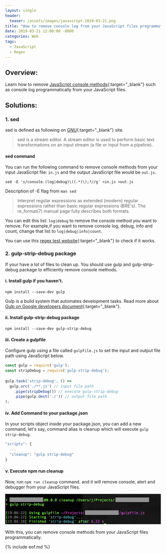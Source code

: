 ```yaml
---
layout: single
header:
  teaser: /assets/images/javascript-2019-03-21.png
title: "How to remove console log from your JavaScript files programmatically?"
date: 2019-03-21 12:00:00 -0800
categories: Web
tags:
  - JavaScript
  - Regex
---
```

## Overview:
Learn how to remove [JavaScript console methods](https://developer.mozilla.org/en-US/docs/Web/API/Console){:target="_blank"} such as console log programmatically from your JavaScript files.

## Solutions:
### 1. sed 
sed is defined as following on [GNU](https://www.gnu.org/software/sed/manual/sed.html){:target="_blank"} site.
> sed is a stream editor. A stream editor is used to perform basic text transformations on an input stream (a file or input from a pipeline).

#### sed command
You can run the following command to remove console methods from your input JavaScript file: `in.js` and the output JavaScript file would be `out.js`.

```
sed -E 's/console.(log|debug)\((.*)\);?//g' <in.js >out.js
```

Description of -E flag from `man sed` 
>  Interpret regular expressions as extended (modern) regular expressions rather than basic regular expressions (BRE's). The re_format(7) manual page fully describes both formats.

You can edit this list: `log|debug` to remove the console method you want to remove. For example,if you want to remove console log, debug, info and count, change that list to `log|debug|info|count`.

You can use this [regex test website](https://regex101.com/r/kC7rXR/3){:target="_blank"} to check if it works.

### 2. gulp-strip-debug package
If your have a lot of files to clean up. You should use gulp and gulp-strip-debug package to efficiently remove console methods.

#### i. Install gulp if you haven't. 
```terminal
npm install --save-dev gulp
```
Gulp is a build system that automates development tasks. Read more about [Gulp on Google developers document](https://developers.google.com/web/ilt/pwa/introduction-to-gulp){:target="_blank"}.

#### ii. Install gulp-strip-debug package
```terminal
npm install --save-dev gulp-strip-debug
```

#### iii. Create a gulpfile
Configure gulp using a file called `gulpfile.js` to set the input and output file path using JavaScript below.

```javascript
const gulp = require('gulp');
const stripDebug = require('gulp-strip-debug');

gulp.task('strip-debug', () =>
  gulp.src('./**.js') // input file path
    .pipe(stripDebug()) // execute gulp-strip-debug
    .pipe(gulp.dest('./')) // output file path 
);
```

#### iv. Add Command to your package.json
In your scripts object inside your package.json, you can add a new command, let's say, command alias is cleanup which will execute `gulp strip-debug`.

```javascript
"scripts": {
  ...
  "cleanup": "gulp strip-debug"
}
```

#### v. Execute npm run cleanup
Now, run `npm run cleanup` command. and it will remove console, alert and debugger from your JavaScript files. 

![gulp-strip-debug execution](/assets/images/gulp-strip-debug-execution-2019-03-21.png)

With this, you can remove console methods from your JavaScript files programmatically. 

{% include eof.md %}